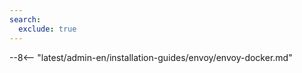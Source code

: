 ```yaml
---
search:
  exclude: true
---
```


[versioning-policy]:                ../../../../../updating-migrating/versioning-policy.md#version-list
[ptrav-attack-docs]:                ../../../../attacks-vulns-list.md#path-traversal
[attacks-in-ui-image]:              ../../../../images/admin-guides/test-attacks-quickstart.png
[wallarm-token-types]:              ../../../../user-guides/nodes/nodes.md#api-and-node-tokens-for-node-creation
[nginx-directives-docs]:            ../../../../admin-en/configure-parameters-en.md
[docker-envoy-configuration-docs]:  ../../../../admin-en/configuration-guides/envoy/fine-tuning.md
[graylist-docs]:                    ../../../../user-guides/ip-lists/graylist.md
[wallarm-mode-docs]:                ../../../../admin-en/configure-wallarm-mode.md
[api-tokens-docs]:                  ../../../../user-guides/settings/api-tokens.md
[allocate-resources-for-wallarm-docs]: ../../../../admin-en/configuration-guides/allocate-resources-for-node.md
[supported-deployments]:            ../../../../installation/supported-deployment-options.md
[ip-lists-docs]:                    ../../../../user-guides/ip-lists/overview.md
[rate-limit-docs]:                  ../../../../user-guides/rules/rate-limiting.md

--8<-- "latest/admin-en/installation-guides/envoy/envoy-docker.md"